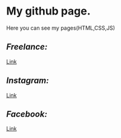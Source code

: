 # My github page.
Here you can see my pages(HTML,CSS,JS)
## _Freelance:_
[Link](https://freelance.ru/banderovskyi)
## _Instagram:_
[Link](https://instagram.com/banderovskyi/)
## _Facebook:_
[Link](https://www.facebook.com/rbanderovskyi)


